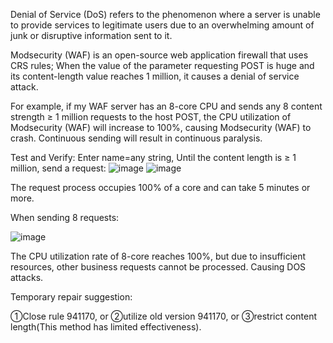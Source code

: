 Denial of Service (DoS) refers to the phenomenon where a server is unable to provide services to legitimate users due to an overwhelming amount of junk or disruptive information sent to it.

Modsecurity (WAF) is an open-source web application firewall that uses CRS rules; When the value of the parameter requesting POST is huge and its content-length value reaches 1 million, it causes a denial of service attack.

For example, if my WAF server has an 8-core CPU and sends any 8 content strength ≥ 1 million requests to the host POST, the CPU utilization of Modsecurity (WAF) will increase to 100%, causing Modsecurity (WAF) to crash. Continuous sending will result in continuous paralysis.

Test and Verify:
Enter name=any string, Until the content length is ≥ 1 million, send a request:
![image](https://github.com/user-attachments/assets/edd16904-f1aa-490d-acb5-466c3ce65c93)
![image](https://github.com/user-attachments/assets/7f601742-0eb6-4933-b8ef-6937ccb45f23)

The request process occupies 100% of a core and can take 5 minutes or more.


When sending 8 requests:

![image](https://github.com/user-attachments/assets/7c29e465-4ccd-4fce-81c6-4d166fba6851)

The CPU utilization rate of 8-core reaches 100%, but due to insufficient resources, other business requests cannot be processed. Causing DOS attacks.

Temporary repair suggestion:

①Close rule 941170, or ②utilize old version 941170, or ③restrict content length(This method has limited effectiveness).
